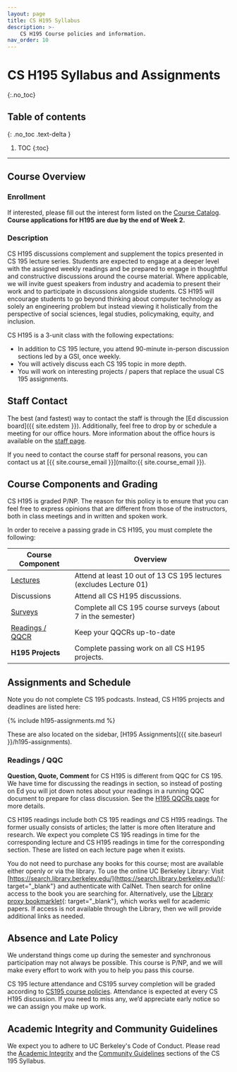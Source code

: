 ```yaml
---
layout: page
title: CS H195 Syllabus
description: >-
    CS H195 Course policies and information.
nav_order: 10
---
```


# CS H195 Syllabus and Assignments
{:.no_toc}

## Table of contents
{: .no_toc .text-delta }

1. TOC
{:toc}

---

## Course Overview

### Enrollment

If interested, please fill out the interest form listed on the
[Course Catalog](https://classes.berkeley.edu/content/2024-fall-compsci-h195-001-lec-001).
**Course applications for H195 are due by the end of Week 2.**

### Description

CS H195 discussions complement and supplement the topics presented in CS 195
lecture series. Students are expected to engage at a deeper level with the
assigned weekly readings and be prepared to engage in thoughtful and
constructive discussions around the course material. Where applicable, we will
invite guest speakers from industry and academia to present their work and to
participate in discussions alongside students. CS H195 will encourage students
to go beyond thinking about computer technology as solely an engineering
problem but instead viewing it holistically from the perspective of social
sciences, legal studies, policymaking, equity, and inclusion.

CS H195 is a 3-unit class with the following expectations:
* In addition to CS 195 lecture, you attend 90-minute in-person discussion sections led by a GSI, once weekly.
* You will actively discuss each CS 195 topic in more depth.
* You will work on interesting projects / papers that replace the usual CS 195 assignments.

## Staff Contact
The best (and fastest) way to contact the staff is through the
[Ed discussion board]({{ site.edstem }}). Additionally, feel
free to drop by or schedule a meeting for our office hours. More information
about the office hours is available on the [staff page]({{site.baseurl}}/staff).

If you need to contact the course staff for personal reasons, you can contact us at [{{ site.course_email }}](mailto:{{ site.course_email }}).

## Course Components and Grading

CS H195 is graded P/NP. The reason for this policy is to ensure that you can feel free to express opinions that are different from those of the instructors, both in class meetings and in written and spoken work.

In order to receive a passing grade in CS H195, you must complete the following:

| Course Component | Overview |
| --- | --- |
| [Lectures]({{site.baseurl}}/syllabus#lectures)     | Attend at least 10 out of 13 CS 195 lectures (excludes Lecture 01) | 
| Discussions | Attend all CS H195 discussions. |
| [Surveys]({{site.baseurl}}/syllabus#surveys) | Complete all CS 195 course surveys (about 7 in the semester) |
| [Readings / QQCR](#readings--qqc)| Keep your QQCRs up-to-date |
| **H195 Projects** | Complete passing work on all CS H195 projects. |

## Assignments and Schedule
Note you do not complete CS 195 podcasts. Instead, CS H195 projects and deadlines are listed here:

{% include h195-assignments.md %}

These are also located on the sidebar, [H195 Assignments]({{ site.baseurl }}/h195-assignments).

### Readings / QQC 

**Question, Quote, Comment** for CS H195 is different from QQC for CS 195. We have time for discussing the readings in section, so instead of posting on Ed you will jot down notes about your readings in a running QQC document to prepare for class discussion. See the [H195 QQCRs page]({{site.baseurl}}/qqc-journal) for more details.

CS H195 readings include both CS 195 readings *and* CS H195 readings. The former usually consists of articles; the latter is more often literature and research.
We expect you complete CS 195 readings in time for the corresponding lecture and CS H195 readings in time for the corresponding section. These are listed on each lecture page when it exists.

You do not need to purchase any books for this course; most are available either openly or via the library. To use the online UC Berkeley Library: Visit [https://search.library.berkeley.edu/](https://search.library.berkeley.edu/){: target="\_blank"} and authenticate with CalNet. Then search for online access to the book you are searching for. Alternatively, use the [Library proxy bookmarklet](https://guides.lib.berkeley.edu/ezproxy/browser-bookmarklet){: target="\_blank"}, which works well for academic papers. If access is not available through the Library, then we will provide additional links as needed.

## Absence and Late Policy

We understand things come up during the semester and synchronous participation may not always be possible. This course is P/NP, and we will make every effort to work with you to help you pass this course.

CS 195 lecture attendance and CS195 survey completion will be graded according to [CS195 course policies]({{site.baseurl}}/syllabus). Attendance is expected at every CS H195 discussion. If you need to miss any, we’d appreciate early notice so we can assign you make up work.

## Academic Integrity and Community Guidelines

We expect you to adhere to UC Berkeley's Code of Conduct. Please read the [Academic Integrity]({{site.baseurl}}/syllabus/#academic-integrity) and the [Community Guidelines]({{site.baseurl}}/syllabus/#community-guidelines) sections of the CS 195 Syllabus.
